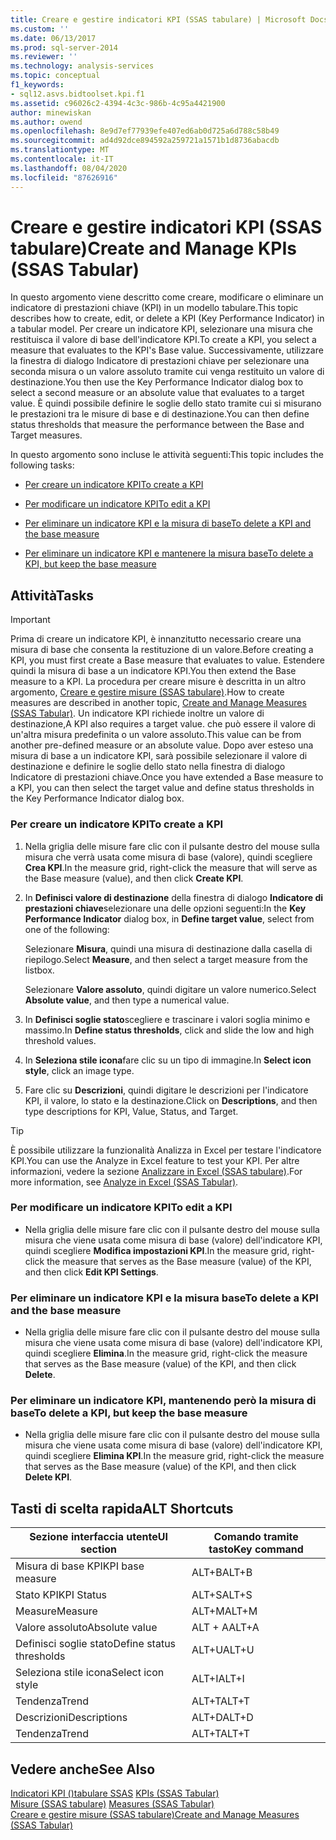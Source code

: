 ```yaml
---
title: Creare e gestire indicatori KPI (SSAS tabulare) | Microsoft Docs
ms.custom: ''
ms.date: 06/13/2017
ms.prod: sql-server-2014
ms.reviewer: ''
ms.technology: analysis-services
ms.topic: conceptual
f1_keywords:
- sql12.asvs.bidtoolset.kpi.f1
ms.assetid: c96026c2-4394-4c3c-986b-4c95a4421900
author: minewiskan
ms.author: owend
ms.openlocfilehash: 8e9d7ef77939efe407ed6ab0d725a6d788c58b49
ms.sourcegitcommit: ad4d92dce894592a259721a1571b1d8736abacdb
ms.translationtype: MT
ms.contentlocale: it-IT
ms.lasthandoff: 08/04/2020
ms.locfileid: "87626916"
---
```

# <a name="create-and-manage-kpis-ssas-tabular"></a><span data-ttu-id="084ad-102">Creare e gestire indicatori KPI (SSAS tabulare)</span><span class="sxs-lookup"><span data-stu-id="084ad-102">Create and Manage KPIs (SSAS Tabular)</span></span>
  <span data-ttu-id="084ad-103">In questo argomento viene descritto come creare, modificare o eliminare un indicatore di prestazioni chiave (KPI) in un modello tabulare.</span><span class="sxs-lookup"><span data-stu-id="084ad-103">This topic describes how to create, edit, or delete a KPI (Key Performance Indicator) in a tabular model.</span></span> <span data-ttu-id="084ad-104">Per creare un indicatore KPI, selezionare una misura che restituisca il valore di base dell'indicatore KPI.</span><span class="sxs-lookup"><span data-stu-id="084ad-104">To create a KPI, you select a measure that evaluates to the KPI's Base value.</span></span> <span data-ttu-id="084ad-105">Successivamente, utilizzare la finestra di dialogo Indicatore di prestazioni chiave per selezionare una seconda misura o un valore assoluto tramite cui venga restituito un valore di destinazione.</span><span class="sxs-lookup"><span data-stu-id="084ad-105">You then use the Key Performance Indicator dialog box to select a second measure or an absolute value that evaluates to a target value.</span></span> <span data-ttu-id="084ad-106">È quindi possibile definire le soglie dello stato tramite cui si misurano le prestazioni tra le misure di base e di destinazione.</span><span class="sxs-lookup"><span data-stu-id="084ad-106">You can then define status thresholds that measure the performance between the Base and Target measures.</span></span>  
  
 <span data-ttu-id="084ad-107">In questo argomento sono incluse le attività seguenti:</span><span class="sxs-lookup"><span data-stu-id="084ad-107">This topic includes the following tasks:</span></span>  
  
-   [<span data-ttu-id="084ad-108">Per creare un indicatore KPI</span><span class="sxs-lookup"><span data-stu-id="084ad-108">To create a KPI</span></span>](#bkmk_create_KPI)  
  
-   [<span data-ttu-id="084ad-109">Per modificare un indicatore KPI</span><span class="sxs-lookup"><span data-stu-id="084ad-109">To edit a KPI</span></span>](#bkmk_edit_KPI)  
  
-   [<span data-ttu-id="084ad-110">Per eliminare un indicatore KPI e la misura di base</span><span class="sxs-lookup"><span data-stu-id="084ad-110">To delete a KPI and the base measure</span></span>](#bkmk_delete)  
  
-   [<span data-ttu-id="084ad-111">Per eliminare un indicatore KPI e mantenere la misura base</span><span class="sxs-lookup"><span data-stu-id="084ad-111">To delete a KPI, but keep the base measure</span></span>](#bkmk_delete_KPI)  
  
## <a name="tasks"></a><span data-ttu-id="084ad-112">Attività</span><span class="sxs-lookup"><span data-stu-id="084ad-112">Tasks</span></span>  
  
> [!IMPORTANT]  
>  <span data-ttu-id="084ad-113">Prima di creare un indicatore KPI, è innanzitutto necessario creare una misura di base che consenta la restituzione di un valore.</span><span class="sxs-lookup"><span data-stu-id="084ad-113">Before creating a KPI, you must first create a Base measure that evaluates to value.</span></span> <span data-ttu-id="084ad-114">Estendere quindi la misura di base a un indicatore KPI.</span><span class="sxs-lookup"><span data-stu-id="084ad-114">You then extend the Base measure to a KPI.</span></span> <span data-ttu-id="084ad-115">La procedura per creare misure è descritta in un altro argomento, [Creare e gestire misure &#40;SSAS tabulare&#41;](measures-ssas-tabular.md).</span><span class="sxs-lookup"><span data-stu-id="084ad-115">How to create measures are described in another topic, [Create and Manage Measures &#40;SSAS Tabular&#41;](measures-ssas-tabular.md).</span></span> <span data-ttu-id="084ad-116">Un indicatore KPI richiede inoltre un valore di destinazione,</span><span class="sxs-lookup"><span data-stu-id="084ad-116">A KPI also requires a target value.</span></span> <span data-ttu-id="084ad-117">che può essere il valore di un'altra misura predefinita o un valore assoluto.</span><span class="sxs-lookup"><span data-stu-id="084ad-117">This value can be from another pre-defined measure or an absolute value.</span></span> <span data-ttu-id="084ad-118">Dopo aver esteso una misura di base a un indicatore KPI, sarà possibile selezionare il valore di destinazione e definire le soglie dello stato nella finestra di dialogo Indicatore di prestazioni chiave.</span><span class="sxs-lookup"><span data-stu-id="084ad-118">Once you have extended a Base measure to a KPI, you can then select the target value and define status thresholds in the Key Performance Indicator dialog box.</span></span>  
  
###  <a name="to-create-a-kpi"></a><a name="bkmk_create_KPI"></a> <span data-ttu-id="084ad-119">Per creare un indicatore KPI</span><span class="sxs-lookup"><span data-stu-id="084ad-119">To create a KPI</span></span>  
  
1.  <span data-ttu-id="084ad-120">Nella griglia delle misure fare clic con il pulsante destro del mouse sulla misura che verrà usata come misura di base (valore), quindi scegliere **Crea KPI**.</span><span class="sxs-lookup"><span data-stu-id="084ad-120">In the measure grid, right-click the measure that will serve as the Base measure (value), and then click **Create KPI**.</span></span>  
  
2.  <span data-ttu-id="084ad-121">In **Definisci valore di destinazione** della finestra di dialogo **Indicatore di prestazioni chiave**selezionare una delle opzioni seguenti:</span><span class="sxs-lookup"><span data-stu-id="084ad-121">In the **Key Performance Indicator** dialog box, in **Define target value**, select from one of the following:</span></span>  
  
     <span data-ttu-id="084ad-122">Selezionare **Misura**, quindi una misura di destinazione dalla casella di riepilogo.</span><span class="sxs-lookup"><span data-stu-id="084ad-122">Select **Measure**, and then select a target measure from the listbox.</span></span>  
  
     <span data-ttu-id="084ad-123">Selezionare **Valore assoluto**, quindi digitare un valore numerico.</span><span class="sxs-lookup"><span data-stu-id="084ad-123">Select **Absolute value**, and then type a numerical value.</span></span>  
  
3.  <span data-ttu-id="084ad-124">In **Definisci soglie stato**scegliere e trascinare i valori soglia minimo e massimo.</span><span class="sxs-lookup"><span data-stu-id="084ad-124">In **Define status thresholds**, click and slide the low and high threshold values.</span></span>  
  
4.  <span data-ttu-id="084ad-125">In **Seleziona stile icona**fare clic su un tipo di immagine.</span><span class="sxs-lookup"><span data-stu-id="084ad-125">In **Select icon style**, click an image type.</span></span>  
  
5.  <span data-ttu-id="084ad-126">Fare clic su **Descrizioni**, quindi digitare le descrizioni per l'indicatore KPI, il valore, lo stato e la destinazione.</span><span class="sxs-lookup"><span data-stu-id="084ad-126">Click on **Descriptions**, and then type descriptions for KPI, Value, Status, and Target.</span></span>  
  
> [!TIP]  
>  <span data-ttu-id="084ad-127">È possibile utilizzare la funzionalità Analizza in Excel per testare l'indicatore KPI.</span><span class="sxs-lookup"><span data-stu-id="084ad-127">You can use the Analyze in Excel feature to test your KPI.</span></span> <span data-ttu-id="084ad-128">Per altre informazioni, vedere la sezione [Analizzare in Excel &#40;SSAS tabulare&#41;](analyze-in-excel-ssas-tabular.md).</span><span class="sxs-lookup"><span data-stu-id="084ad-128">For more information, see [Analyze in Excel &#40;SSAS Tabular&#41;](analyze-in-excel-ssas-tabular.md).</span></span>  
  
###  <a name="to-edit-a-kpi"></a><a name="bkmk_edit_KPI"></a> <span data-ttu-id="084ad-129">Per modificare un indicatore KPI</span><span class="sxs-lookup"><span data-stu-id="084ad-129">To edit a KPI</span></span>  
  
-   <span data-ttu-id="084ad-130">Nella griglia delle misure fare clic con il pulsante destro del mouse sulla misura che viene usata come misura di base (valore) dell'indicatore KPI, quindi scegliere **Modifica impostazioni KPI**.</span><span class="sxs-lookup"><span data-stu-id="084ad-130">In the measure grid, right-click the measure that serves as the Base measure (value) of the KPI, and then click **Edit KPI Settings**.</span></span>  
  
###  <a name="to-delete-a-kpi-and-the-base-measure"></a><a name="bkmk_delete"></a> <span data-ttu-id="084ad-131">Per eliminare un indicatore KPI e la misura base</span><span class="sxs-lookup"><span data-stu-id="084ad-131">To delete a KPI and the base measure</span></span>  
  
-   <span data-ttu-id="084ad-132">Nella griglia delle misure fare clic con il pulsante destro del mouse sulla misura che viene usata come misura di base (valore) dell'indicatore KPI, quindi scegliere **Elimina**.</span><span class="sxs-lookup"><span data-stu-id="084ad-132">In the measure grid, right-click the measure that serves as the Base measure (value) of the KPI, and then click **Delete**.</span></span>  
  
###  <a name="to-delete-a-kpi-but-keep-the-base-measure"></a><a name="bkmk_delete_KPI"></a><span data-ttu-id="084ad-133">Per eliminare un indicatore KPI, mantenendo però la misura di base</span><span class="sxs-lookup"><span data-stu-id="084ad-133">To delete a KPI, but keep the base measure</span></span>  
  
-   <span data-ttu-id="084ad-134">Nella griglia delle misure fare clic con il pulsante destro del mouse sulla misura che viene usata come misura di base (valore) dell'indicatore KPI, quindi scegliere **Elimina KPI**.</span><span class="sxs-lookup"><span data-stu-id="084ad-134">In the measure grid, right-click the measure that serves as the Base measure (value) of the KPI, and then click **Delete KPI**.</span></span>  
  
## <a name="alt-shortcuts"></a><span data-ttu-id="084ad-135">Tasti di scelta rapida</span><span class="sxs-lookup"><span data-stu-id="084ad-135">ALT Shortcuts</span></span>  
  
|<span data-ttu-id="084ad-136">Sezione interfaccia utente</span><span class="sxs-lookup"><span data-stu-id="084ad-136">UI section</span></span>|<span data-ttu-id="084ad-137">Comando tramite tasto</span><span class="sxs-lookup"><span data-stu-id="084ad-137">Key command</span></span>|  
|----------------|-----------------|  
|<span data-ttu-id="084ad-138">Misura di base KPI</span><span class="sxs-lookup"><span data-stu-id="084ad-138">KPI base measure</span></span>|<span data-ttu-id="084ad-139">ALT+B</span><span class="sxs-lookup"><span data-stu-id="084ad-139">ALT+B</span></span>|  
|<span data-ttu-id="084ad-140">Stato KPI</span><span class="sxs-lookup"><span data-stu-id="084ad-140">KPI Status</span></span>|<span data-ttu-id="084ad-141">ALT+S</span><span class="sxs-lookup"><span data-stu-id="084ad-141">ALT+S</span></span>|  
|<span data-ttu-id="084ad-142">Measure</span><span class="sxs-lookup"><span data-stu-id="084ad-142">Measure</span></span>|<span data-ttu-id="084ad-143">ALT+M</span><span class="sxs-lookup"><span data-stu-id="084ad-143">ALT+M</span></span>|  
|<span data-ttu-id="084ad-144">Valore assoluto</span><span class="sxs-lookup"><span data-stu-id="084ad-144">Absolute value</span></span>|<span data-ttu-id="084ad-145">ALT + A</span><span class="sxs-lookup"><span data-stu-id="084ad-145">ALT+A</span></span>|  
|<span data-ttu-id="084ad-146">Definisci soglie stato</span><span class="sxs-lookup"><span data-stu-id="084ad-146">Define status thresholds</span></span>|<span data-ttu-id="084ad-147">ALT+U</span><span class="sxs-lookup"><span data-stu-id="084ad-147">ALT+U</span></span>|  
|<span data-ttu-id="084ad-148">Seleziona stile icona</span><span class="sxs-lookup"><span data-stu-id="084ad-148">Select icon style</span></span>|<span data-ttu-id="084ad-149">ALT+I</span><span class="sxs-lookup"><span data-stu-id="084ad-149">ALT+I</span></span>|  
|<span data-ttu-id="084ad-150">Tendenza</span><span class="sxs-lookup"><span data-stu-id="084ad-150">Trend</span></span>|<span data-ttu-id="084ad-151">ALT+T</span><span class="sxs-lookup"><span data-stu-id="084ad-151">ALT+T</span></span>|  
|<span data-ttu-id="084ad-152">Descrizioni</span><span class="sxs-lookup"><span data-stu-id="084ad-152">Descriptions</span></span>|<span data-ttu-id="084ad-153">ALT+D</span><span class="sxs-lookup"><span data-stu-id="084ad-153">ALT+D</span></span>|  
|<span data-ttu-id="084ad-154">Tendenza</span><span class="sxs-lookup"><span data-stu-id="084ad-154">Trend</span></span>|<span data-ttu-id="084ad-155">ALT+T</span><span class="sxs-lookup"><span data-stu-id="084ad-155">ALT+T</span></span>|  
  
## <a name="see-also"></a><span data-ttu-id="084ad-156">Vedere anche</span><span class="sxs-lookup"><span data-stu-id="084ad-156">See Also</span></span>  
 <span data-ttu-id="084ad-157">[Indicatori KPI &#40;&#41;tabulare SSAS](kpis-ssas-tabular.md) </span><span class="sxs-lookup"><span data-stu-id="084ad-157">[KPIs &#40;SSAS Tabular&#41;](kpis-ssas-tabular.md) </span></span>  
 <span data-ttu-id="084ad-158">[Misure &#40;SSAS tabulare&#41;](measures-ssas-tabular.md) </span><span class="sxs-lookup"><span data-stu-id="084ad-158">[Measures &#40;SSAS Tabular&#41;](measures-ssas-tabular.md) </span></span>  
 [<span data-ttu-id="084ad-159">Creare e gestire misure &#40;SSAS tabulare&#41;</span><span class="sxs-lookup"><span data-stu-id="084ad-159">Create and Manage Measures &#40;SSAS Tabular&#41;</span></span>](create-and-manage-measures-ssas-tabular.md)  
  
  

